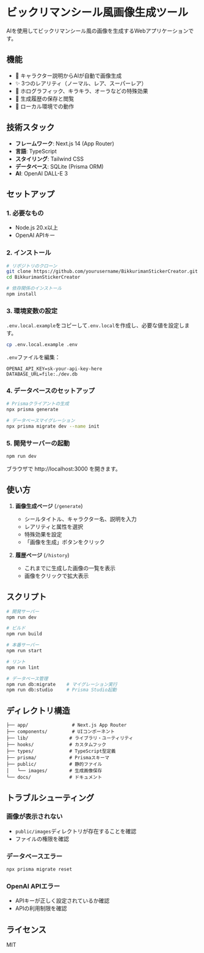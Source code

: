 # ビックリマンシール風画像生成ツール

AIを使用してビックリマンシール風の画像を生成するWebアプリケーションです。

## 機能

- 🎨 キャラクター説明からAIが自動で画像生成
- ✨ 3つのレアリティ（ノーマル、レア、スーパーレア）
- 🌈 ホログラフィック、キラキラ、オーラなどの特殊効果
- 📁 生成履歴の保存と閲覧
- 💾 ローカル環境での動作

## 技術スタック

- **フレームワーク**: Next.js 14 (App Router)
- **言語**: TypeScript
- **スタイリング**: Tailwind CSS
- **データベース**: SQLite (Prisma ORM)
- **AI**: OpenAI DALL-E 3

## セットアップ

### 1. 必要なもの

- Node.js 20.x以上
- OpenAI APIキー

### 2. インストール

```bash
# リポジトリのクローン
git clone https://github.com/yourusername/BikkurimanStickerCreator.git
cd BikkurimanStickerCreator

# 依存関係のインストール
npm install
```

### 3. 環境変数の設定

`.env.local.example`をコピーして`.env.local`を作成し、必要な値を設定します。

```bash
cp .env.local.example .env
```

`.env`ファイルを編集：
```env
OPENAI_API_KEY=sk-your-api-key-here
DATABASE_URL=file:./dev.db
```

### 4. データベースのセットアップ

```bash
# Prismaクライアントの生成
npx prisma generate

# データベースマイグレーション
npx prisma migrate dev --name init
```

### 5. 開発サーバーの起動

```bash
npm run dev
```

ブラウザで http://localhost:3000 を開きます。

## 使い方

1. **画像生成ページ** (`/generate`)
   - シールタイトル、キャラクター名、説明を入力
   - レアリティと属性を選択
   - 特殊効果を設定
   - 「画像を生成」ボタンをクリック

2. **履歴ページ** (`/history`)
   - これまでに生成した画像の一覧を表示
   - 画像をクリックで拡大表示

## スクリプト

```bash
# 開発サーバー
npm run dev

# ビルド
npm run build

# 本番サーバー
npm run start

# リント
npm run lint

# データベース管理
npm run db:migrate    # マイグレーション実行
npm run db:studio     # Prisma Studio起動
```

## ディレクトリ構造

```
├── app/                # Next.js App Router
├── components/         # UIコンポーネント
├── lib/               # ライブラリ・ユーティリティ
├── hooks/             # カスタムフック
├── types/             # TypeScript型定義
├── prisma/            # Prismaスキーマ
├── public/            # 静的ファイル
│   └── images/        # 生成画像保存
└── docs/              # ドキュメント
```

## トラブルシューティング

### 画像が表示されない
- `public/images`ディレクトリが存在することを確認
- ファイルの権限を確認

### データベースエラー
```bash
npx prisma migrate reset
```

### OpenAI APIエラー
- APIキーが正しく設定されているか確認
- APIの利用制限を確認

## ライセンス

MIT